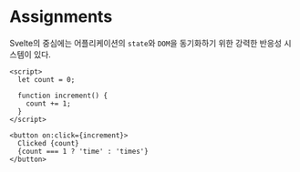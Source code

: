 # Assignments
Svelte의 중심에는 어플리케이션의 `state`와 `DOM`을 동기화하기 위한 강력한 반응성 시스템이 있다.

```svelte
<script>
  let count = 0;

  function increment() {
    count += 1;
  }
</script>

<button on:click={increment}>
  Clicked {count}
  {count === 1 ? 'time' : 'times'}
</button>
```